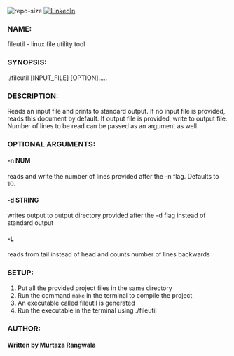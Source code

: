 ![repo-size](https://img.shields.io/github/repo-size/murtazahatim/multipurpose-linux-file-utility)
[![LinkedIn](https://img.shields.io/badge/linkedin-connect-blue)](https://www.linkedin.com/in/murtaza-rangwala-889064160/)
### NAME:
fileutil - linux file utility tool
### SYNOPSIS:
./fileutil [INPUT_FILE] [OPTION].....
### DESCRIPTION:
Reads an input file and prints to standard output. If no input file is provided, reads this document by default.
If output file is provided, write to output file. Number of lines to be read can be passed as an argument as well.
### OPTIONAL ARGUMENTS:

#### -n NUM
reads and write the number of lines provided after the -n flag. Defaults to 10.

#### -d STRING
writes output to output directory provided after the -d flag instead of standard output

#### -L
reads from tail instead of head and counts number of lines backwards

### SETUP:
1. Put all the provided project files in the same directory
2. Run the command `make` in the terminal to compile the project
3. An executable called fileutil is generated
4. Run the executable in the terminal using ./fileutil

### AUTHOR:
#### Written by Murtaza Rangwala
